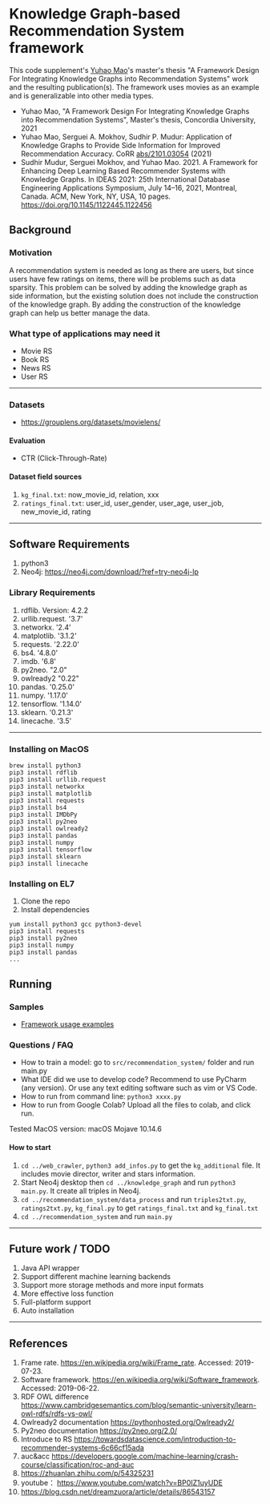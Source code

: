 # Knowledge Graph-based Recommendation System framework

This code supplement's [Yuhao Mao](https://github.com/myh1234567)'s master's thesis "A Framework Design For Integrating Knowledge Graphs into Recommendation Systems" work and the resulting publication(s).
The framework uses movies as an example and is generalizable into other media types.

- Yuhao Mao, "A Framework Design For Integrating Knowledge Graphs into Recommendation Systems", Master's thesis, Concordia University, 2021
- Yuhao Mao, Serguei A. Mokhov, Sudhir P. Mudur:
Application of Knowledge Graphs to Provide Side Information for Improved Recommendation Accuracy. CoRR [abs/2101.03054](https://arxiv.org/abs/2101.03054) (2021)
- Sudhir Mudur, Serguei Mokhov, and Yuhao Mao. 2021. A Framework for Enhancing Deep Learning Based Recommender Systems with Knowledge Graphs. In IDEAS 2021: 25th International Database Engineering Applications Symposium, July 14–16, 2021, Montreal, Canada. ACM, New York, NY, USA, 10 pages. https://doi.org/10.1145/1122445.1122456

## Background ##

### Motivation ###

A recommendation system is needed as long as there are users, but since users have few ratings on items, there will be problems such as data sparsity. This problem can be solved by adding the knowledge graph as side information, but the existing solution does not include the construction of the knowledge graph. By adding the construction of the knowledge graph can help us better manage the data.

### What type of applications may need it

- Movie RS
- Book RS
- News RS
- User RS

---

### Datasets

- https://grouplens.org/datasets/movielens/

#### Evaluation

- CTR (Click-Through-Rate)

#### Dataset field sources

1. `kg_final.txt`: now_movie_id, relation, xxx
2. `ratings_final.txt`: user_id, user_gender, user_age, user_job, new_movie_id, rating

---

## Software Requirements

1. python3
2. Neo4j: https://neo4j.com/download/?ref=try-neo4j-lp

### Library Requirements

1. rdflib.  Version: 4.2.2 
2. urllib.request.   '3.7'
3. networkx.  '2.4'
4. matplotlib.  '3.1.2'
5. requests.  '2.22.0'
6. bs4.  '4.8.0'
7. imdb.  '6.8'
8. py2neo.  "2.0"
9. owlready2   "0.22"
10. pandas.  '0.25.0'
11. numpy.  '1.17.0'
12. tensorflow.  '1.14.0'
13. sklearn.  '0.21.3'
14. linecache.  '3.5'

---

### Installing on MacOS ###

```#!bash
brew install python3
pip3 install rdflib
pip3 install urllib.request
pip3 install networkx
pip3 install matplotlib
pip3 install requests
pip3 install bs4
pip3 install IMDbPy
pip3 install py2neo
pip3 install owlready2
pip3 install pandas
pip3 install numpy
pip3 install tensorflow
pip3 install sklearn
pip3 install linecache
```

### Installing on EL7 

1. Clone the repo
2. Install dependencies

```#!bash
yum install python3 gcc python3-devel
pip3 install requests
pip3 install py2neo
pip3 install numpy
pip3 install pandas
...
```

## Running

### Samples

- [Framework usage examples](samples/README.md)

### Questions / FAQ

- How to train a model: go to `src/recommendation_system/` folder and run main.py
- What IDE did we use to develop code? 
Recommend to use PyCharm (any version). Or use any text editing software such as vim or VS Code.
- How to run from command line: `python3 xxxx.py`
- How to run from Google Colab? Upload all the files to colab, and click run.

Tested MacOS version: macOS Mojave 10.14.6 

#### How to start

1. `cd ../web_crawler`,  `python3 add_infos.py` to get the `kg_additional` file. It includes movie director, writer and stars information.
2. Start Neo4j desktop then `cd ../knowledge_graph`  and run `python3 main.py`. It create all triples in Neo4j.
3. `cd ../recommendation_system/data_process` and run `triples2txt.py`, `ratings2txt.py`, `kg_final.py` to get `ratings_final.txt` and `kg_final.txt`
4. `cd ../recommendation_system` and run `main.py`

----

## Future work / TODO

1. Java API wrapper
2. Support different machine learning backends
3. Support more storage methods and more input formats
4. More effective loss function
5. Full-platform support
6. Auto installation

----

## References

1. Frame rate. https://en.wikipedia.org/wiki/Frame_rate. Accessed: 2019- 07-23.
2. Software framework. https://en.wikipedia.org/wiki/Software_framework. Accessed: 2019-06-22.
3. RDF OWL difference https://www.cambridgesemantics.com/blog/semantic-university/learn-owl-rdfs/rdfs-vs-owl/
4. Owlready2 documentation https://pythonhosted.org/Owlready2/
5. Py2neo documentation https://py2neo.org/2.0/
6. Introduce to RS https://towardsdatascience.com/introduction-to-recommender-systems-6c66cf15ada
7. auc&acc https://developers.google.com/machine-learning/crash-course/classification/roc-and-auc
8. https://zhuanlan.zhihu.com/p/54325231
9. youtube： https://www.youtube.com/watch?v=BP0IZ1uyUDE
10. https://blog.csdn.net/dreamzuora/article/details/86543157

